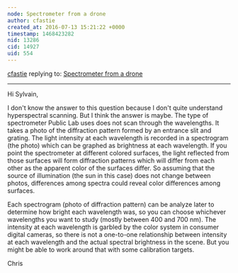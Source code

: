 ```yaml
---
node: Spectrometer from a drone
author: cfastie
created_at: 2016-07-13 15:21:22 +0000
timestamp: 1468423282
nid: 13286
cid: 14927
uid: 554
---
```




[cfastie](../profile/cfastie) replying to: [Spectrometer from a drone](../notes/sylvainbonhommeau/07-13-2016/spectrometer-from-a-drone)

----
Hi Sylvain,

I don't know the answer to this question because I don't quite understand hyperspectral scanning. But I think the answer is maybe. The type of spectrometer Public Lab uses does not scan through the wavelengths. It takes a photo of the diffraction pattern formed by an entrance slit and grating. The light intensity at each wavelength is recorded in a spectrogram (the photo) which can be graphed as brightness at each wavelength. If you point the spectrometer at different colored surfaces, the light reflected from those surfaces will form diffraction patterns which will differ from each other as the apparent color of the surfaces differ. So assuming that the source of illumination (the sun in this case) does not change between photos, differences among spectra could reveal color differences among surfaces.

Each spectrogram (photo of diffraction pattern) can be analyze later to determine how bright each wavelength was, so you can choose whichever wavelengths you want to study (mostly between 400 and 700 nm). The intensity at each wavelength is garbled by the color system in consumer digital cameras, so there is not a one-to-one relationship between intensity at each wavelength and the actual spectral brightness in the scene. But you might be able to work around that with some calibration targets.

Chris
